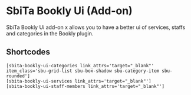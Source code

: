 # SbiTa Bookly Ui (Add-on)
SbiTa Bookly Ui add-on x allows you to have a better ui of services, staffs and categories in the Bookly plugin.

## Shortcodes
```
[sbita-bookly-ui-categories link_attrs='target="_blank"' item_class='sbu-grid-list sbu-box-shadow sbu-category-item sbu-rounded']
[sbita-bookly-ui-services link_attrs='target="_blank"']
[sbita-bookly-ui-staff-members link_attrs='target="_blank"']
``` 